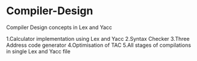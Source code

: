 # Compiler-Design
Compiler Design concepts in Lex and Yacc

1.Calculator implementation using Lex and Yacc
2.Syntax Checker 
3.Three Address code generator
4.Optimisation of TAC
5.All stages of compilations in single Lex and Yacc file

